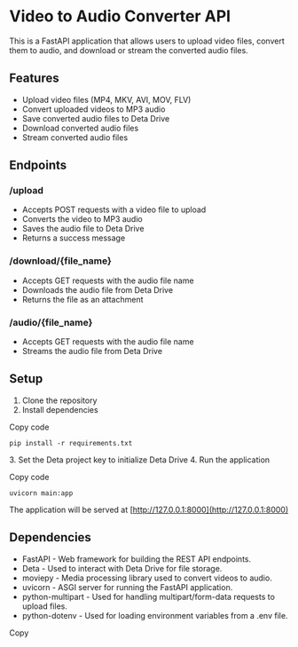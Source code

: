 Video to Audio Converter API
============================

This is a FastAPI application that allows users to upload video files, convert them to audio, and download or stream the converted audio files.

Features
--------

*   Upload video files (MP4, MKV, AVI, MOV, FLV)
*   Convert uploaded videos to MP3 audio
*   Save converted audio files to Deta Drive
*   Download converted audio files
*   Stream converted audio files

Endpoints
---------

### /upload

*   Accepts POST requests with a video file to upload
*   Converts the video to MP3 audio
*   Saves the audio file to Deta Drive
*   Returns a success message

### /download/{file\_name}

*   Accepts GET requests with the audio file name
*   Downloads the audio file from Deta Drive
*   Returns the file as an attachment

### /audio/{file\_name}

*   Accepts GET requests with the audio file name
*   Streams the audio file from Deta Drive

Setup
-----

1.  Clone the repository
2.  Install dependencies

<!---->

Copy code

`pip install -r requirements.txt`

3\. Set the Deta project key to initialize Deta Drive 4. Run the application

<!---->

Copy code

`uvicorn main:app`

The application will be served at [http://127.0.0.1:8000](http://127.0.0.1:8000)

Dependencies
------------


*    FastAPI - Web framework for building the REST API endpoints.
*    Deta - Used to interact with Deta Drive for file storage.
*    moviepy - Media processing library used to convert videos to audio.
*    uvicorn - ASGI server for running the FastAPI application.
*    python-multipart - Used for handling multipart/form-data requests to upload files.
*    python-dotenv - Used for loading environment variables from a .env file.




Copy